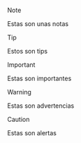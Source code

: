 > [!NOTE]
> Estas son unas notas

> [!TIP]
> Estos son tips

> [!IMPORTANT]
> Estas son importantes

> [!WARNING]
> Estas son advertencias

> [!CAUTION]
> Estas son alertas